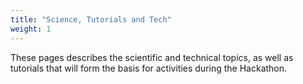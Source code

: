 ```yaml
---
title: "Science, Tutorials and Tech"
weight: 1
---
```


These pages describes the scientific and technical topics, as well as tutorials that will form the basis for activities during the Hackathon. 